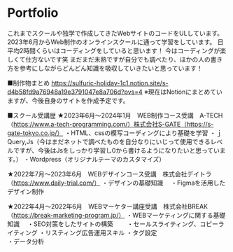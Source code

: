 # Portfolio
これまでスクールや独学で作成してきたWebサイトのコードをULしています。
2023年6月からWeb制作のオンラインスクールに通って学習をしています。
日平均2時間くらいはコーディングをしていると思います！
今はコーディングが楽しくて仕方ないです笑
まだまだ未熟ですが自分でも調べたり、ほかの人の書き方を参考にしながらどんどん知識を吸収していきたいと思っています！

■制作物まとめ
https://sulfuric-holiday-1c1.notion.site/s-d4b58fd9a76948a19e3791047e8a706d?pvs=4
※現在はNotionにまとめていますが、今後自身のサイトを作成予定です。

■スクール受講歴
★2023年6月～2024年1月　WEB制作コース受講　A-TECH（https://www.a-tech-programming.com/）株式会社S-GATE（https://s-gate-tokyo.co.jp/）
・HTML、cssの模写コーディングにより基礎を学習
・ｊQuery,Js（今はまだネットで調べたものを自分なりにいじって使用できるレベルですが、今後はJsをしっかり学習し0から書けるようになりたいと思っています。）
・Wordpress（オリジナルテーマのカスタマイズ）

★2022年7月～2023年6月　WEBデザインコース受講　株式会社デイトラ（https://www.daily-trial.com/）
・デザインの基礎知識　
・Figmaを活用したデザイン制作

★2022年4月～2022年6月　WEBマーケター講座受講　株式会社BREAK （https://break-marketing-program.jp/）
・WEBマーケティングに関する基礎知識　
・SEO対策をしたサイトの構築　　
・セールスライティング、コピーライティング
・リスティング広告運用スキル
・タグ設定	
・データ分析

